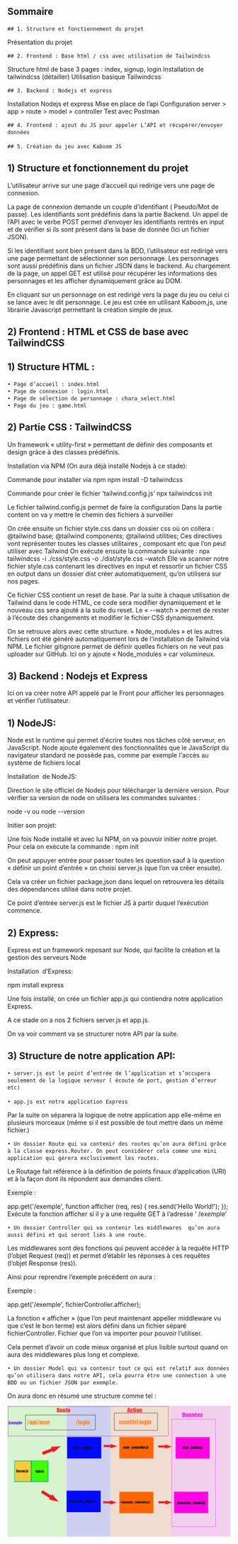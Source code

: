 ## Sommaire

    ## 1. Structure et fonctionnement du projet
Présentation du projet

    ## 2. Frontend : Base html / css avec utilisation de Tailwindcss

Structure html de base 3 pages : index, signup, login
Installation de tailwindcss (détailler)
Utilisation basique Tailwindcss

    ## 3. Backend : Nodejs et express

Installation Nodejs et express
Mise en place de l’api
Configuration server > app > route > model > controller
Test avec Postman

    ## 4. Frontend : ajout du JS pour appeler L’API et récupérer/envoyer données

    ## 5. Création du jeu avec Kaboom JS



## 1) Structure et fonctionnement du projet

L’utilisateur arrive sur une page d’accueil qui redirige vers une page de connexion. 

La page de connexion demande un couple d’identifiant ( Pseudo/Mot de passe).
Les identifiants sont prédéfinis dans la partie Backend.
Un appel de l’API avec le verbe POST permet d’envoyer les identifiants rentrés en input et de vérifier si ils sont présent dans la base de donnée (Ici un fichier JSON).

Si les identifiant sont bien présent dans la BDD, l’utilisateur est redirigé vers une page permettant de sélectionner son personnage.
Les personnages sont aussi prédéfinis dans un fichier JSON dans le backend.
Au chargement de la page, un appel GET est utilisé pour récupérer les informations des personnages et les afficher dynamiquement grâce au DOM.

En cliquant sur un personnage on est redirigé vers la page du jeu ou celui ci se lance avec le dit personnage.
Le jeu est crée en utilisant Kaboom,js, une librairie Javascript permettant la création simple de jeux.


## 2) Frontend : HTML et CSS de base avec TailwindCSS

## 1) Structure HTML :

    • Page d’accueil : index.html
    • Page de connexion : login.html
    • Page de sélection de personnage : chara_select.html
    • Page du jeu : game.html



## 2) Partie CSS : TailwindCSS

Un framework « utility-first » permettant de définir des composants et design grâce à des classes prédéfinis.

Installation via NPM (On aura déjà installé Nodejs à ce stade):

Commande pour installer via npm
npm install -D tailwindcss

Commande pour créer le fichier ‘tailwind.config.js’
npx tailwindcss init

Le fichier tailwind.config.js permet de faire la configuration
Dans la partie content on va y mettre le chemin des fichiers à surveiller










On crée ensuite un fichier style.css dans un dossier css où on collera :
@tailwind base;
@tailwind components;
@tailwind utilities;
Ces directives vont représenter toutes les classes utilitaires , composant etc que l’on peut utiliser avec Tailwind
On exécute ensuite la commande suivante :
npx tailwindcss -i ./css/style.css -o ./dist/style.css –watch
Elle va scanner notre fichier style.css contenant les directives en input et ressortir un fichier CSS en output dans un dossier dist créer automatiquement, qu’on utilisera sur nos pages.

Ce fichier CSS contient un reset de base. Par la suite à chaque utilisation de Tailwind dans le code HTML, ce code sera modifier dynamiquement et le nouveau css sera ajouté à la suite du reset.
Le « --watch » permet de rester à l’écoute des changements et modifier le fichier CSS dynamiquement.





On se retrouve alors avec cette structure. 
« Node_modules » et les autres fichiers ont été généré automatiquement lors de l’installation de Tailwind via NPM. 
Le fichier gitignore permet de définir quelles fichiers on ne veut pas uploader sur GitHub. Ici on y ajoute « Node_modules » car volumineux.


## 3) Backend : Nodejs et Express

Ici on va créer notre API appelé par le Front pour afficher les personnages et vérifier l’utilisateur.

## 1) NodeJS:

Node est le runtime qui permet d'écrire toutes nos tâches côté serveur, en JavaScript. Node ajoute également des fonctionnalités que le JavaScript du navigateur standard ne possède pas, comme par exemple l'accès au système de fichiers local 

Installation  de NodeJS:





Direction le site officiel de Nodejs pour télécharger la dernière version.
Pour vérifier sa version de node on utilisera les commandes suivantes :

node -v
ou
node --version

Initier son projet:

Une fois Node installé et avec lui NPM, on va pouvoir initier notre projet.
Pour cela on exécute la commande :
npm init

On peut appuyer entrée pour passer toutes les question sauf à la question « définir un point d’entrée » on choisi server.js (que l’on va créer ensuite).

Cela va créer un fichier package,json dans lequel on retrouvera les détails des dépendances utilisé dans notre projet.





Ce point d’entrée server.js est le fichier JS à partir duquel l’exécution commence.

## 2) Express:

Express est un framework reposant sur Node, qui facilite la création et la gestion des serveurs Node 

Installation  d’Express:

npm install express

Une fois installé, on crée un fichier app.js qui contiendra notre application Express.

A ce stade on a nos 2 fichiers server.js et app.js.

On va voir comment va se structurer notre API par la suite.

## 3) Structure de notre application API:

    • server.js est le point d’entrée de l’application et s’occupera seulement de la logique serveur ( écoute de port, gestion d’erreur etc)

    • app.js est notre application Express

Par la suite on séparera la logique de notre application app elle-même en plusieurs morceaux (même si il est possible de tout mettre dans un même fichier.)

    • Un dossier Route qui va contenir des routes qu’on aura défini grâce à la classe express.Router. On peut considérer cela comme une mini application qui gérera exclusivement les routes.
Le Routage fait référence à la définition de points finaux d’application (URI) et à la façon dont ils répondent aux demandes client.

Exemple :

 app.get('/exemple', function afficher (req, res) {
  res.send('Hello World!');
});
Exécute la fonction afficher si il y a une requête GET à l’adresse ‘ /exemple’


    • Un dossier Controller qui va contenir les middlewares  qu’on aura aussi défini et qui seront liés à une route.
Les middlewares sont des fonctions qui peuvent accéder à la requête HTTP (l’objet Request (req)) et permet d’établir les réponses à ces requêtes (l’objet Response (res)). 

Ainsi pour reprendre l’exemple précédent on aura :

Exemple :

 app.get('/exemple', fichierController.afficher);

La fonction « afficher » (que l’on peut maintenant appeller middleware vu que c’est le bon terme) est alors défini dans un fichier séparé fichierController.
Fichier que l’on va importer pour pouvoir l’utiliser.

Cela permet d’avoir un code mieux organisé et plus lisible surtout quand on aura des middlewares plus long et complexe.


    • Un dossier Model qui va contenir tout ce qui est relatif aux données qu’on utilisera dans notre API, cela pourra être une connection à une BDD ou un fichier JSON par exemple. 

On aura donc en résumé une structure comme tel :

![Cover](https://github.com/FlorentRVE/projet_game/blob/5689e3dc27ab0238947565d923415f0958e9dcfb/schema.png)

